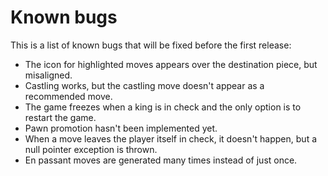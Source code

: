 # Known bugs

This is a list of known bugs that will be fixed before the first release:

- The icon for highlighted moves appears over the destination piece, but
  misaligned.
- Castling works, but the castling move doesn't appear as a recommended move.
- The game freezes when a king is in check and the only option is to restart
  the game.
- Pawn promotion hasn't been implemented yet.
- When a move leaves the player itself in check, it doesn't happen, but a null
  pointer exception is thrown.
- En passant moves are generated many times instead of just once.

